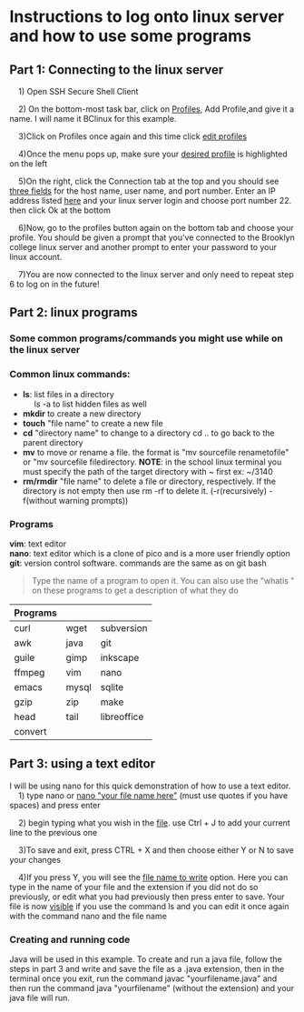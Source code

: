 # Instructions to log onto linux server and how to use some programs
## Part 1: Connecting to the linux server

&nbsp;&nbsp;&nbsp;&nbsp;1) Open SSH Secure Shell Client

&nbsp;&nbsp;&nbsp;&nbsp;2) On the bottom-most task bar, click on [Profiles](./pictures/profiles.png), Add Profile,and give it a name. I will name it BClinux for this example.

&nbsp;&nbsp;&nbsp;&nbsp;3)Click on Profiles once again and this time click [edit profiles](./pictures/edit.png)

&nbsp;&nbsp;&nbsp;&nbsp;4)Once the menu pops up, make sure your [desired profile](./pictures/profilelist.png) is highlighted on the left

&nbsp;&nbsp;&nbsp;&nbsp;5)On the right, click the Connection tab at the top and you should see [three fields](./pictures/fields.png) for the host name, user name, and port number. Enter an IP address listed [here](http://www.sci.brooklyn.cuny.edu/~ziegler/CISC3115/SSH/LINUX_RemoteAccess.pdf) and your linux server login and choose port number 22. then click Ok at the bottom

&nbsp;&nbsp;&nbsp;&nbsp;6)Now, go to the profiles button again on the bottom tab and choose your profile. You should be given a prompt that you've connected to the Brooklyn college linux server and another prompt to enter your password to your linux account.

&nbsp;&nbsp;&nbsp;&nbsp;7)You are now connected to the linux server and only need to repeat step 6 to log on in the future!

## Part 2: linux programs
### Some common programs/commands you might use while on the linux server

### Common linux commands:
* **ls**: list files in a directory\
&nbsp;&nbsp;&nbsp;&nbsp; ls -a to list hidden files as well
* **mkdir** to create a new directory
* **touch** "file name" to create a new file
* **cd** "directory name" to change to a directory cd .. to go back to the parent directory
* **mv** to move or rename a file. the format is "mv sourcefile renametofile" or "mv sourcefile filedirectory. 
**NOTE**: in the school linux terminal you must specify the path of the target directory with ~ first ex: ~/3140
* **rm/rmdir** "file name" to delete a file or directory, respectively. If the directory is not empty then use rm -rf to delete it. (-r(recursively) -f(without warning prompts))

### Programs
**vim**: text editor\
**nano**: text editor which is a clone of pico and is a more user friendly option\
**git**: version control software. commands are the same as on git bash
>Type the name of a program to open it. You can also use the "whatis <filename>" on these programs to get a description of what they do

Programs | <!----> | <!---->
--------- | --------- | ----------
curl	|	wget	|	subversion
awk	|	    java	|	git
guile	|	gimp	|	inkscape
ffmpeg	|	vim	|	    nano
emacs	|	mysql	|	sqlite
gzip	|	zip	|	    make
head 	|	tail	|	libreoffice
convert |

## Part 3: using a text editor

I will be using nano for this quick demonstration of how to use a text editor.\
&nbsp;&nbsp;&nbsp;&nbsp;1) type nano or [nano "your file name here"](./pictures/fileCreation.png) (must use quotes if you have spaces) and press enter

&nbsp;&nbsp;&nbsp;&nbsp;2) begin typing what you wish in the [file](./pictures/sample.png). use Ctrl + J to add your current line to the previous one

&nbsp;&nbsp;&nbsp;&nbsp;3)To save and exit, press CTRL + X and then choose either Y or N to save your changes

&nbsp;&nbsp;&nbsp;&nbsp;4)If you press Y, you will see the [file name to write](./pictures/save.png) option. Here you can type in the name of your file and the extension if you did not do so previously, or edit what you had previously then press enter to save. Your file is now [visible](./pictures/sampleList.png) if you use the command ls and you can edit it once again with the command nano and the file name

### Creating and running code
Java will be used in this example.
To create and run a java file, follow the steps in part 3 and write and save the file as a .java extension, then in the terminal once you exit, run the command javac "yourfilename.java" and then run the command java "yourfilename" (without the extension) and your java file will run.
